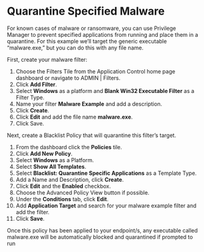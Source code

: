[title]: # (Quarantine Specific Malware)
[tags]: # (deny)
[priority]: # (4)
# Quarantine Specified Malware

For known cases of malware or ransomware, you can use Privilege Manager to prevent specified applications from running and place them in a quarantine. For this example we’ll target the generic executable “malware.exe,” but you can do this with any file name.

First, create your malware filter:

1. Choose the Filters Tile from the Application Control home page dashboard or navigate to ADMIN | Filters.
1. Click __Add Filter__.
1. Select __Windows__ as a platform and __Blank Win32 Executable Filter__ as a Filter Type.
1. Name your filter __Malware Example__ and add a description.
1. Click __Create__.
1. Click __Edit__ and add the file name __malware.exe__.
1. Click Save.

Next, create a Blacklist Policy that will quarantine this filter’s target.

1. From the dashboard click the __Policies__ tile.
1. Click __Add New Policy__.
1. Select __Windows__ as a Platform.
1. Select __Show All Templates__.
1. Select __Blacklist: Quarantine Specific Applications__ as a Template Type.
1. Add a Name and Description, click __Create__.
1. Click __Edit__ and the __Enabled__ checkbox.
1. Choose the Advanced Policy View button if possible.
1. Under the __Conditions__ tab, click __Edit__.
1. Add __Application Target__ and search for your malware example filter and add the filter.
1. Click __Save__.

Once this policy has been applied to your endpoint/s, any executable called malware.exe will be automatically blocked and quarantined if prompted to run
